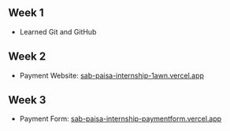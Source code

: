 ## Week 1
- Learned Git and GitHub

## Week 2
- Payment Website: [sab-paisa-internship-1awn.vercel.app](https://sab-paisa-internship-1awn.vercel.app/)

## Week 3
- Payment Form: [sab-paisa-internship-paymentform.vercel.app](https://sab-paisa-internship-paymentform.vercel.app/)

